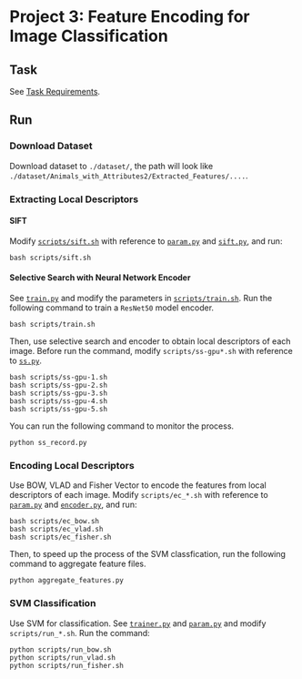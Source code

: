 # Project 3: Feature Encoding for Image Classification

## Task
See [Task Requirements](./Task-Requirements.pdf).

## Run
### Download Dataset
Download dataset to `./dataset/`, the path will look like `./dataset/Animals_with_Attributes2/Extracted_Features/....`.

### Extracting Local Descriptors
#### SIFT
Modify [`scripts/sift.sh`](./scripts/sift.sh) with reference to [`param.py`](./param.py) and [`sift.py`](./sift.py), and run:
```shell
bash scripts/sift.sh
```  

#### Selective Search with Neural Network Encoder
See [`train.py`](./train.py) and modify the parameters in [`scripts/train.sh`](./scripts/train.sh).
Run the following command to train a `ResNet50` model encoder.
```shell
bash scripts/train.sh
```

Then, use selective search and encoder to obtain local descriptors of each image. 
Before run the command, modify `scripts/ss-gpu*.sh` with reference to [`ss.py`](./ss.py).
```shell
bash scripts/ss-gpu-1.sh
bash scripts/ss-gpu-2.sh
bash scripts/ss-gpu-3.sh
bash scripts/ss-gpu-4.sh
bash scripts/ss-gpu-5.sh
```

You can run the following command to monitor the process.
```shell
python ss_record.py
```

### Encoding Local Descriptors
Use BOW, VLAD and Fisher Vector to encode the features from local descriptors of each image.
Modify `scripts/ec_*.sh` with reference to [`param.py`](./param.py) and [`encoder.py`](./encoder.py), and run:
```shell
bash scripts/ec_bow.sh
bash scripts/ec_vlad.sh
bash scripts/ec_fisher.sh
```

Then, to speed up the process of the SVM classfication, run the following command to aggregate feature files.
```shell
python aggregate_features.py
```

### SVM Classification
Use SVM for classification. See [`trainer.py`](./trainer.py) and [`param.py`](./param.py) and modify `scripts/run_*.sh`.
Run the command:
```shell
python scripts/run_bow.sh
python scripts/run_vlad.sh
python scripts/run_fisher.sh
```